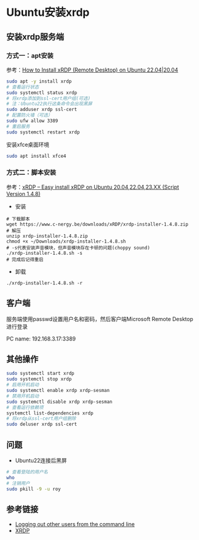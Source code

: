 # Ubuntu安装xrdp

## 安装xrdp服务端

### 方式一：apt安装

参考：[How to Install xRDP (Remote Desktop) on Ubuntu 22.04|20.04](https://bytexd.com/xrdp-ubuntu/)

```bash
sudo apt -y install xrdp
# 查看运行状态
sudo systemctl status xrdp
# 将xrdp添加到ssl-cert用户组(可选)
# 注：Ubuntu22执行这条命令会出现黑屏
sudo adduser xrdp ssl-cert
# 配置防火墙（可选）
sudo ufw allow 3389
# 重启服务
sudo systemctl restart xrdp
```

安装xfce桌面环境
```bash
sudo apt install xfce4
```

### 方式二：脚本安装

参考：[xRDP – Easy install xRDP on Ubuntu 20.04,22.04,23.XX (Script Version 1.4.8)](https://c-nergy.be/blog/?p=19228)

- 安装

```
# 下载脚本
wget https://www.c-nergy.be/downloads/xRDP/xrdp-installer-1.4.8.zip
# 解压
unzip xrdp-installer-1.4.8.zip
chmod +x ~/Downloads/xrdp-installer-1.4.8.sh
# -s代表安装声音模块，但声音模块存在卡顿的问题(choppy sound)
./xrdp-installer-1.4.8.sh -s
# 完成后记得重启
```

- 卸载

```
./xrdp-installer-1.4.8.sh -r 
```

## 客户端

服务端使用passwd设置用户名和密码，然后客户端Microsoft Remote Desktop进行登录

PC name: 192.168.3.17:3389

## 其他操作
```bash
sudo systemctl start xrdp
sudo systemctl stop xrdp
# 启用开机启动
sudo systemctl enable xrdp xrdp-sesman
# 禁用开机启动
sudo systemctl disable xrdp xrdp-sesman
# 查看运行依赖项
systemctl list-dependencies xrdp
# 将xrdp从ssl-cert用户组删除
sudo deluser xrdp ssl-cert
```

## 问题

- Ubuntu22连接后黑屏

```bash
# 查看登陆的用户名
who
# 注销用户
sudo pkill -9 -u roy
```

## 参考链接

- [Logging out other users from the command line](https://askubuntu.com/questions/12180/logging-out-other-users-from-the-command-line)
- [XRDP](https://c-nergy.be/blog/?cat=79)
